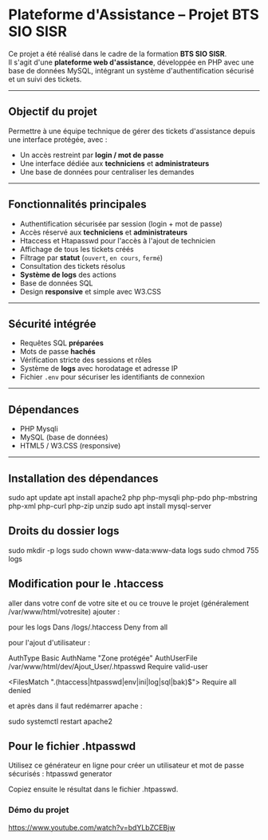 # Plateforme d'Assistance – Projet BTS SIO SISR

Ce projet a été réalisé dans le cadre de la formation **BTS SIO SISR**.  
Il s'agit d'une **plateforme web d'assistance**, développée en PHP avec une base de données MySQL, intégrant un système d'authentification sécurisé et un suivi des tickets.

---

##  Objectif du projet

Permettre à une équipe technique de gérer des tickets d'assistance depuis une interface protégée, avec :
- Un accès restreint par **login / mot de passe**
- Une interface dédiée aux **techniciens** et **administrateurs**
- Une base de données pour centraliser les demandes

---

##  Fonctionnalités principales

-  Authentification sécurisée par session (login + mot de passe)
-  Accès réservé aux **techniciens** et **administrateurs**
-  Htaccess et Htapasswd pour l'accès à l'ajout de technicien
-  Affichage de tous les tickets créés
-  Filtrage par **statut** (`ouvert`, `en cours`, `fermé`)
-  Consultation des tickets résolus
-  **Système de logs** des actions 
-  Base de données SQL
-  Design **responsive** et simple avec W3.CSS

---

## Sécurité intégrée

- Requêtes SQL **préparées**
- Mots de passe **hachés**
- Vérification stricte des sessions et rôles
- Système de **logs** avec horodatage et adresse IP
- Fichier `.env` pour sécuriser les identifiants de connexion

---

## Dépendances

- PHP Mysqli
- MySQL (base de données)
- HTML5 / W3.CSS (responsive)

---

## Installation des dépendances

sudo apt update
apt install apache2 php php-mysqli php-pdo php-mbstring php-xml php-curl php-zip unzip
sudo apt install mysql-server

## Droits du dossier logs

sudo mkdir -p logs
sudo chown www-data:www-data logs
sudo chmod 755 logs

## Modification pour le .htaccess

aller dans votre conf de votre site et ou ce trouve le projet (généralement /var/www/html/votresite) ajouter : 

pour les logs  Dans /logs/.htaccess Deny from all

pour l'ajout d'utilisateur :

AuthType Basic
AuthName "Zone protégée"
AuthUserFile /var/www/html/dev/Ajout_User/.htpasswd
Require valid-user

<FilesMatch "\.(htaccess|htpasswd|env|ini|log|sql|bak)$">
    Require all denied
</FilesMatch>

et après dans il faut  redémarrer apache :

sudo systemctl restart apache2

## Pour le fichier .htpasswd

Utilisez ce générateur en ligne pour créer un utilisateur et mot de passe sécurisés :
htpasswd generator

Copiez ensuite le résultat dans le fichier .htpasswd.


### Démo du projet

https://www.youtube.com/watch?v=bdYLbZCEBjw

